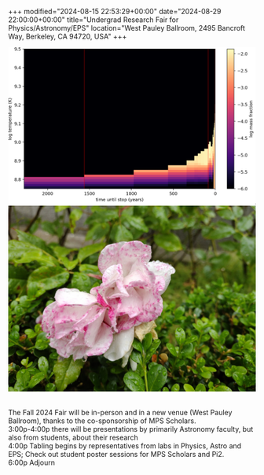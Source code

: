 +++
modified="2024-08-15 22:53:29+00:00"
date="2024-08-29 22:00:00+00:00"
title="Undergrad Research Fair for Physics/Astronomy/EPS"
location="West Pauley Ballroom, 2495 Bancroft Way, Berkeley, CA 94720, USA"
+++

![1YPpOFw9WvUjKAzCmHS1F4AFCfvyOW8w7](./events/1yppofw9wvujkazcmhs1f4afcfvyow8w7.png)
![1l7rlAGTodKxLTDCtCdH-6GBB6FH_GzAr](./events/1l7rlagtodkxltdctcdh-6gbb6fh_gzar.jpg)

<br><font>The Fall 2024 Fair will be in-person and in a new venue (West Pauley Ballroom), thanks to the co-sponsorship of MPS Scholars. </font><br><font>3:00p-4:00p there will be presentations by primarily Astronomy faculty, but also from students, about their research</font><br><font>4:00p Tabling begins by representatives from labs in Physics, Astro and EPS; Check out student poster sessions for MPS Scholars and Pi2.</font><br><font>6:00p Adjourn<br></font>